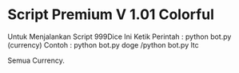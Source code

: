 # Script Premium V 1.01 Colorful

Untuk Menjalankan Script 999Dice  Ini
Ketik Perintah : python bot.py (currency)
Contoh : python bot.py doge /python bot.py ltc

Semua Currency. 
